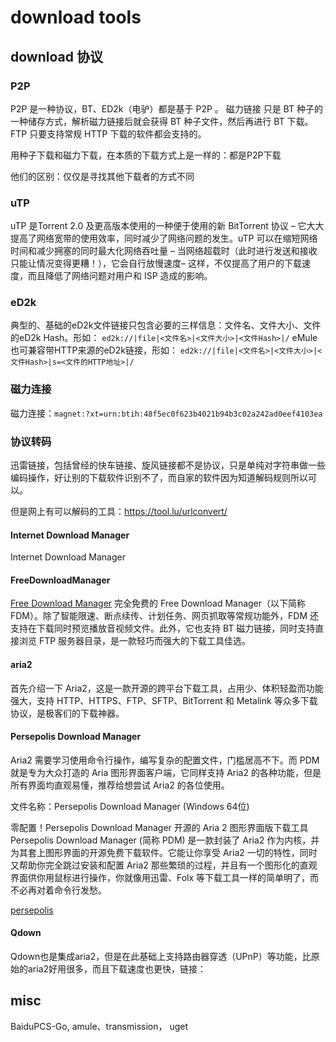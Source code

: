 # download tools

## download 协议
### P2P
P2P 是一种协议，BT、ED2k（电驴）都是基于 P2P 。
磁力链接 只是 BT 种子的一种储存方式，解析磁力链接后就会获得 BT 种子文件，然后再进行 BT 下载。
FTP 只要支持常规 HTTP 下载的软件都会支持的。

用种子下载和磁力下载，在本质的下载方式上是一样的：都是P2P下载

他们的区别：仅仅是寻找其他下载者的方式不同
### uTP
uTP 是Torrent 2.0 及更高版本使用的一种便于使用的新 BitTorrent 协议 – 它大大提高了网络宽带的使用效率，同时减少了网络问题的发生。uTP 可以在缩短网络时间和减少拥塞的同时最大化网络吞吐量 – 当网络超载时（此时进行发送和接收只能让情况变得更糟！），它会自行放慢速度– 这样，不仅提高了用户的下载速度，而且降低了网络问题对用户和 ISP 造成的影响。

### eD2k
典型的、基础的eD2k文件链接只包含必要的三样信息：文件名、文件大小、文件的eD2k Hash。形如：
`ed2k://|file|<文件名>|<文件大小>|<文件Hash>|/`
eMule也可兼容带HTTP来源的eD2k链接，形如：
`ed2k://|file|<文件名>|<文件大小>|<文件Hash>|s=<文件的HTTP地址>|/`
### 磁力连接
磁力连接：`magnet:?xt=urn:btih:48f5ec0f623b4021b94b3c02a242ad0eef4103ea`

### 协议转码
迅雷链接，包括曾经的快车链接、旋风链接都不是协议，只是单纯对字符串做一些编码操作，好让别的下载软件识别不了，而自家的软件因为知道解码规则所以可以。

但是网上有可以解码的工具：https://tool.lu/urlconvert/

#### Internet Download Manager
Internet Download Manager
#### FreeDownloadManager
[Free Download Manager](https://www.freedownloadmanager.org)
完全免费的 Free Download Manager（以下简称 FDM）。除了智能限速、断点续传、计划任务、网页抓取等常规功能外，FDM 还支持在下载同时预览播放音视频文件。此外，它也支持 BT 磁力链接，同时支持直接浏览 FTP 服务器目录，是一款轻巧而强大的下载工具佳选。


#### aria2
首先介绍一下 Aria2，这是一款开源的跨平台下载工具，占用少、体积轻盈而功能强大，支持 HTTP、HTTPS、FTP、SFTP、BitTorrent 和 Metalink 等众多下载协议，是极客们的下载神器。
#### Persepolis Download Manager
Aria2 需要学习使用命令行操作，编写复杂的配置文件，门槛居高不下。而 PDM 就是专为大众打造的 Aria 图形界面客户端，它同样支持 Aria2 的各种功能，但是所有界面均直观易懂，推荐给想尝试 Aria2 的各位使用。

文件名称：Persepolis Download Manager (Windows 64位)

零配置！Persepolis Download Manager 开源的 Aria 2 图形界面版下载工具
Persepolis Download Manager (简称 PDM) 是一款封装了 Aria2 作为内核，并为其套上图形界面的开源免费下载软件。它能让你享受 Aria2 一切的特性，同时又帮助你完全跳过安装和配置 Aria2 那些繁琐的过程，并且有一个图形化的直观界面供你用鼠标进行操作，你就像用迅雷、Folx 等下载工具一样的简单明了，而不必再对着命令行发愁。

[persepolis](https://github.com/persepolisdm/persepolis)
#### Qdown
Qdown也是集成aria2，但是在此基础上支持路由器穿透（UPnP）等功能，比原始的aria2好用很多，而且下载速度也更快，链接：

## misc
 BaiduPCS-Go, amule、transmission， uget
